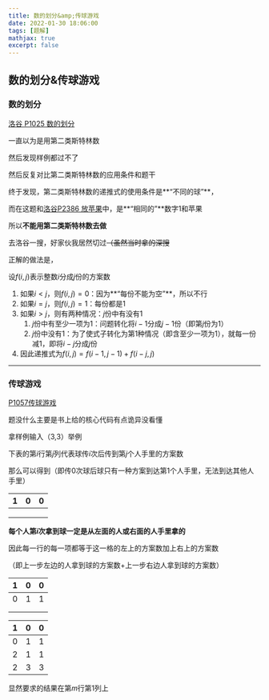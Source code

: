```yaml
---
title: 数的划分&amp;传球游戏
date: 2022-01-30 18:06:00
tags: [题解]
mathjax: true
excerpt: false
---
```


## 数的划分&传球游戏

### 数的划分

[洛谷 P1025 数的划分](https://www.luogu.com.cn/problem/P1025)

一直以为是用第二类斯特林数

然后发现样例都过不了

然后反复对比第二类斯特林数的应用条件和题干

终于发现，第二类斯特林数的递推式的使用条件是**“不同的球”**，

而在这题和[洛谷P2386 放苹果](https://www.luogu.com.cn/problem/P2385)中，是**“相同的”**数字1和苹果

所以**不能用第二类斯特林数去做**



去洛谷一搜，好家伙我居然切过~~（虽然当时拿的深搜~~

正解的做法是，

设$f(i,j)$表示整数$i$分成$j$份的方案数

1. 如果$i \lt j$，则$f(i,j)=0$：因为**“每份不能为空”**，所以不行
2. 如果$i=j$，则$f(i,j)=1$：每份都是1
3. 如果$i \gt j$，则有两种情况：$j$份中有没有$1$
   1. $j$份中有至少一项为1：问题转化将$i-1$分成$j-1$份（即第$j$份为1）
   2. $j$份中没有1：为了使式子转化为第1种情况（即含至少一项为1），就每一份减1，即将$i-j$分成$j$份
4. 因此递推式为$f(i,j)=f(i-1,j-1)+f(i-j,j)$

---

### 传球游戏

[P1057传球游戏](https://www.luogu.com.cn/problem/P1057)

题没什么主要是书上给的核心代码有点诡异没看懂

拿样例输入（3,3）举例

下表的第$i$行第$j$列代表球传$i$次后传到第$j$个人手里的方案数

那么可以得到（即传0次球后球只有一种方案到达第1个人手里，无法到达其他人手里）

|  1   |  0   |  0   |
| :--: | :--: | :--: |
|      |      |      |
|      |      |      |
|      |      |      |

**每个人第$i$次拿到球一定是从左面的人或右面的人手里拿的**

因此每一行的每一项都等于这一格的左上的方案数加上右上的方案数

（即上一步左边的人拿到球的方案数+上一步右边人拿到球的方案数）

|  1   |  0   |  0   |
| :--: | :--: | :--: |
|  0   |  1   |  1   |
|      |      |      |
|      |      |      |

|  1   |  0   |  0   |
| :--: | :--: | :--: |
|  0   |  1   |  1   |
|  2   |  1   |  1   |
|  2   |  3   |  3   |

显然要求的结果在第$m$行第1列上